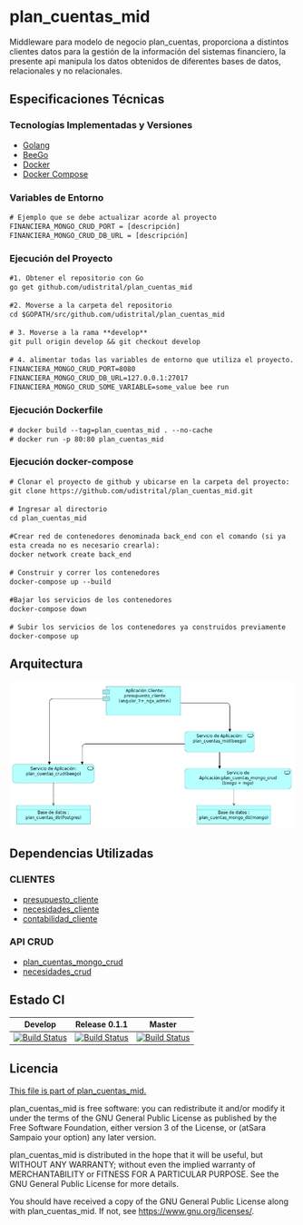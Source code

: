 # plan_cuentas_mid

Middleware para modelo de negocio plan_cuentas, proporciona a distintos clientes datos para la gestión de la información del sistemas financiero, la presente api manipula los datos obtenidos de diferentes bases de datos, relacionales y no relacionales.

## Especificaciones Técnicas

### Tecnologías Implementadas y Versiones

- [Golang](https://github.com/udistrital/introduccion_oas/blob/master/instalacion_de_herramientas/golang.md)
- [BeeGo](https://github.com/udistrital/introduccion_oas/blob/master/instalacion_de_herramientas/beego.md)
- [Docker](https://docs.docker.com/engine/install/ubuntu/)
- [Docker Compose](https://docs.docker.com/compose/)

### Variables de Entorno

```shell
# Ejemplo que se debe actualizar acorde al proyecto
FINANCIERA_MONGO_CRUD_PORT = [descripción]
FINANCIERA_MONGO_CRUD_DB_URL = [descripción]
```

### Ejecución del Proyecto

```shell
#1. Obtener el repositorio con Go
go get github.com/udistrital/plan_cuentas_mid

#2. Moverse a la carpeta del repositorio
cd $GOPATH/src/github.com/udistrital/plan_cuentas_mid

# 3. Moverse a la rama **develop**
git pull origin develop && git checkout develop

# 4. alimentar todas las variables de entorno que utiliza el proyecto.
FINANCIERA_MONGO_CRUD_PORT=8080 FINANCIERA_MONGO_CRUD_DB_URL=127.0.0.1:27017 FINANCIERA_MONGO_CRUD_SOME_VARIABLE=some_value bee run
```

### Ejecución Dockerfile

```shell
# docker build --tag=plan_cuentas_mid . --no-cache
# docker run -p 80:80 plan_cuentas_mid
```

### Ejecución docker-compose

```shell
# Clonar el proyecto de github y ubicarse en la carpeta del proyecto:
git clone https://github.com/udistrital/plan_cuentas_mid.git

# Ingresar al directorio
cd plan_cuentas_mid

#Crear red de contenedores denominada back_end con el comando (si ya esta creada no es necesario crearla):
docker network create back_end

# Construir y correr los contenedores
docker-compose up --build

#Bajar los servicios de los contenedores
docker-compose down

# Subir los servicios de los contenedores ya construidos previamente
docker-compose up
```

## Arquitectura

![](arquitectura.png)

## Dependencias Utilizadas

### CLIENTES

- [presupuesto_cliente](https://github.com/udistrital/presupuesto_cliente)
- [necesidades_cliente](https://github.com/udistrital/necesidades_cliente)
- [contabilidad_cliente](https://github.com/udistrital/contabilidad_cliente)

### API CRUD

- [plan_cuentas_mongo_crud](https://github.com/udistrital/plan_cuentas_mongo_crud)
- [necesidades_crud](https://github.com/udistrital/necesidades_crud)

## Estado CI

| Develop | Release 0.1.1 | Master |
| -- | -- | -- |
| [![Build Status](https://hubci.portaloas.udistrital.edu.co/api/badges/udistrital/plan_cuentas_mid/status.svg?ref=refs/heads/develop)](https://hubci.portaloas.udistrital.edu.co/udistrital/plan_cuentas_mid) | [![Build Status](https://hubci.portaloas.udistrital.edu.co/api/badges/udistrital/plan_cuentas_mid/status.svg?ref=refs/heads/release/0.1.1)](https://hubci.portaloas.udistrital.edu.co/udistrital/plan_cuentas_mid) | [![Build Status](https://hubci.portaloas.udistrital.edu.co/api/badges/udistrital/plan_cuentas_mid/status.svg?ref=refs/heads/master)](https://hubci.portaloas.udistrital.edu.co/udistrital/plan_cuentas_mid) |

## Licencia

[This file is part of plan_cuentas_mid.](LICENSE)

plan_cuentas_mid is free software: you can redistribute it and/or modify it under the terms of the GNU General Public License as published by the Free Software Foundation, either version 3 of the License, or (atSara Sampaio your option) any later version.

plan_cuentas_mid is distributed in the hope that it will be useful, but WITHOUT ANY WARRANTY; without even the implied warranty of MERCHANTABILITY or FITNESS FOR A PARTICULAR PURPOSE. See the GNU General Public License for more details.

You should have received a copy of the GNU General Public License along with plan_cuentas_mid. If not, see https://www.gnu.org/licenses/.
